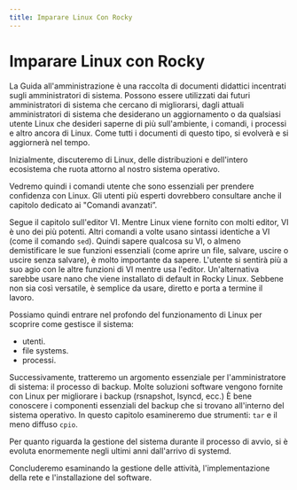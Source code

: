```yaml
---
title: Imparare Linux Con Rocky
---
```


# Imparare Linux con Rocky

La Guida all'amministrazione è una raccolta di documenti didattici incentrati sugli amministratori di sistema. Possono essere utilizzati dai futuri amministratori di sistema che cercano di migliorarsi, dagli attuali amministratori di sistema che desiderano un aggiornamento o da qualsiasi utente Linux che desideri saperne di più sull'ambiente, i comandi, i processi e altro ancora di Linux. Come tutti i documenti di questo tipo, si evolverà e si aggiornerà nel tempo.

Inizialmente, discuteremo di Linux, delle distribuzioni e dell'intero ecosistema che ruota attorno al nostro sistema operativo.

Vedremo quindi i comandi utente che sono essenziali per prendere confidenza con Linux. Gli utenti più esperti dovrebbero consultare anche il capitolo dedicato ai "Comandi avanzati”.

Segue il capitolo sull'editor VI. Mentre Linux viene fornito con molti editor, VI è uno dei più potenti. Altri comandi a volte usano sintassi identiche a VI (come il comando `sed`). Quindi sapere qualcosa su VI, o almeno demistificare le sue funzioni essenziali (come aprire un file, salvare, uscire o uscire senza salvare), è molto importante da sapere. L'utente si sentirà più a suo agio con le altre funzioni di VI mentre usa l'editor. Un'alternativa sarebbe usare nano che viene installato di default in Rocky Linux. Sebbene non sia così versatile, è semplice da usare, diretto e porta a termine il lavoro.

Possiamo quindi entrare nel profondo del funzionamento di Linux per scoprire come gestisce il sistema:

* utenti.
* file systems.
* processi.

Successivamente, tratteremo un argomento essenziale per l'amministratore di sistema: il processo di backup. Molte soluzioni software vengono fornite con Linux per migliorare i backup (rsnapshot, lsyncd, ecc.) È bene conoscere i componenti essenziali del backup che si trovano all'interno del sistema operativo. In questo capitolo esamineremo due strumenti: `tar` e il meno diffuso `cpio`.

Per quanto riguarda la gestione del sistema durante il processo di avvio, si è evoluta enormemente negli ultimi anni dall'arrivo di systemd.


Concluderemo esaminando la gestione delle attività, l'implementazione della rete e l'installazione del software.

